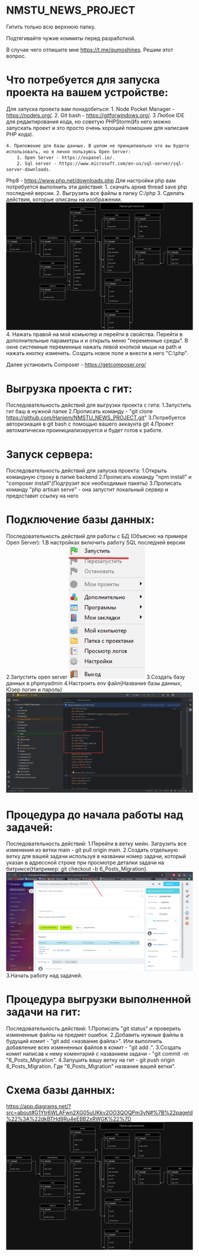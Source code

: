 # NMSTU_NEWS_PROJECT

Гитить только всю верхнюю папку. 

Подтягивайте чужие коммиты перед разработкой.

В случае чего отпишите мне https://t.me/qumoshines. Решим этот вопрос.

# Что потребуется для запуска проекта на вашем устройстве:

Для запуска проекта вам понадобиться:
    1. Node Pocket Manager - https://nodejs.org/.
    2. Git bash - https://gitforwindows.org/.
    3 Любое IDE для редактирования кода, но советую PHPStorm(Из него можно запускать проект и это просто очень хороший помошник для написаня PHP кода).
    
    4. Приложение для базы данных. В целом не принципиально что вы будете использовать, но я лично пользуюсь Open Server:
        1. Open Server - https://ospanel.io/.
        2. Sql server - https://www.microsoft.com/en-us/sql-server/sql-server-downloads.

Php8 - https://www.php.net/downloads.php
Для настройки php вам потребуется выполнить эти действия:
    1. скачать архив thread save php последней версии.
    2. Выгрузить все файлы в папку C:/php
    3. Сделать действия, которые описаны на изображении.
    ![alt text](image-3.png)
    4. Нажать правой на мой комьютер и перейти в свойства. Перейти в дополнительные параметры и и открыть меню "переменные среды". В окне системные переменные нажать левой кнопкой мыши на path и нажать кнопку изменить. Создать новое поле и внести в него "C:\php".
    
Далее установить Composer - https://getcomposer.org/

# Выгрузка проекта с гит:

Последовательность действий для выгрузки проекта с гита: 
    1.Запустить гит баш в нужной папке
    2.Прописать команду - "git clone https://github.com/Haniem/NMSTU_NEWS_PROJECT.git"
    3.Потребуется авторизиация в git bash с помощью вашего аккаунта git
    4.Проект автоматически проинициализируется и будет готов к работе.

# Запуск сервера:

Последовательность действий для запуска проекта:
    1.Открыть командную строку в папке backend
    2.Прописать команду "npm install" и "composer install"(Подгрузит все необходимые пакеты)
    3.Прописать команду "php artisan serve" - она запустит локальный сервер и предоставит ссылку на него

# Подключение базы данных:

Последовательность действий для работы с БД (Объясню на примере Open Server):
    1.В настройках включить работу SQL последней версии
    2.Запустить open server
    ![alt text](image.png)
    3.Создать базу данных в phpmyadmin
    4.Настроить env файл(Название базы данных, Юзер логин и пароль)
    ![alt text](image-1.png)

# Процедура до начала работы над задачей:

Последовательность действий: 
    1.Перейти в ветку мейн. Загрузить все изменения из ветки main  - git pull origin main.
    2.Создать отдельную ветку для вашей задачи используя в названии номер задачи, который указан в адрессной строке при просмотре деталки задачи на битриксе(Например: git checkout -b 6_Posts_Migration).
    ![alt text](image-2.png)
    3.Начать работу над задачей.

# Процедура выгрузки выполненной задачи на гит:

Последовательность действий: 
    1.Прописать "git status" и проверить измененные файлы на предмет ошибок.
    2.Добавить нужные файлы в будущий комит - "git add <название файла>". Или выполнить добавление всех измененных файлов в комит - "git add .".
    3.Создать комит написав к нему коментарий с названием задачи - "git commit -m "6_Posts_Migration".
    4.Запушить вашу ветку на гит - git push origin 6_Posts_Migration. Где "6_Posts_Migration" название вашей ветки".

# Схема базы данных:

https://app.diagrams.net/?src=about#G1Ytr6WLAFwn2XG05uUKkv2OO3QOQPm3yN#%7B%22pageId%22%3A%22dkBTHd9Ru4eEBB2xRWGK%22%7D
![alt text](image-3.png)

